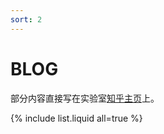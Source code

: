```yaml
---
sort: 2
---
```


# BLOG

部分内容直接写在实验室[知乎主页](https://www.zhihu.com/people/hq-hu)上。


{% include list.liquid all=true %}
